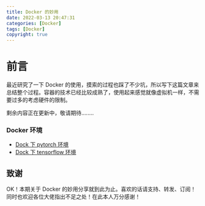 ```yaml
---
title: Docker 的妙用
date: 2022-03-13 20:47:31
categories: [Docker]
tags: [Docker]
copyright: true
---
```




# 前言

最近研究了一下 Docker 的使用，摸索的过程也踩了不少坑，所以写下这篇文章来总结整个过程。容器的技术已经比较成熟了，使用起来感觉就像虚拟机一样，不需要过多的考虑硬件的限制。

<!-- more -->

剩余内容正在更新中，敬请期待........

### Docker 环境

- [Dock 下 pytorch 环境](https://hub.docker.com/r/floydhub/pytorch/)
- [Dock 下 tensorflow 环境](https://hub.docker.com/r/tensorflow/tensorflow/tags/)



## 致谢

OK！本期关于 Docker 的妙用分享就到此为止。喜欢的话请支持、转发、订阅！同时也欢迎各位大佬指出不足之处！在此本人万分感谢！
